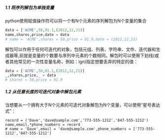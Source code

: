 
##### 1.1 将序列解包为单独变量   
python使用赋值操作符可以将一个有N个元素的序列解包为N个变量的集合
```python
data = ['ACME',50,91.1,(2012,12,21)]
name,shares,price,date = data
# name = 'ACME',shares = 50,price = 91.9,date = (2012,12,21)
```
解包可以作用于任何可迭代的对象，包括元组、列表、字符串、文件、迭代器和生成器等,前提是变量的个数要与序列中元素的个数相同。解包时可以使用下划线(或者其他常见的一次性变量名称，例如：ign)指定想要丢弃的特定的值：
```python
data = ['ACME',50,91.1,(2012,12,21)]
_,shares,price,_ = data
# shares = 50,price = 91.9
```
##### 1.2 从任意长度的可迭代对象中解包元素
当想要从一个拥有大于N个元素的可迭代对象解包为N个变量，可以使用“星号表达式”：
```python3
record = ('Dave','dave@sample.com','773-555-1212','847-555-1212')
name,email,*phone_numbers = record
# name = 'Dave',email = 'dave@sample.com',phone_numbers = ['773-555-1212','847-555-1212']
```
